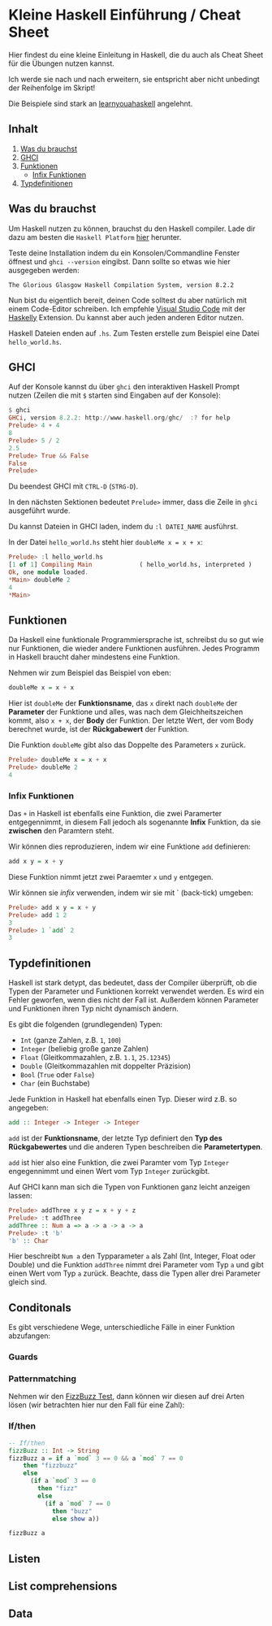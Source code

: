 # Kleine Haskell Einführung / Cheat Sheet

Hier findest du eine kleine Einleitung in Haskell, die du auch als Cheat Sheet für die Übungen nutzen kannst.

Ich werde sie nach und nach erweitern, sie entspricht aber nicht unbedingt der Reihenfolge im Skript!

Die Beispiele sind stark an [learnyouahaskell](http://learnyouahaskell.com/introduction) angelehnt.

## Inhalt

1. [Was du brauchst](#wasdubrauchst)
2. [GHCI](#ghci)
3. [Funktionen](#funktionen)
   - [Infix Funktionen](#infix)
4. [Typdefinitionen](#Typdefinitionen)

## Was du brauchst <a name="wasdubrauchst"></a>

Um Haskell nutzen zu können, brauchst du den Haskell compiler. Lade dir dazu am besten die `Haskell Platform` [hier](https://www.haskell.org/platform/) herunter.

Teste deine Installation indem du ein Konsolen/Commandline Fenster öffnest und `ghci --version` eingibst. Dann sollte so etwas wie hier ausgegeben werden:

```
The Glorious Glasgow Haskell Compilation System, version 8.2.2
```

Nun bist du eigentlich bereit, deinen Code solltest du aber natürlich mit einem Code-Editor schreiben. Ich empfehle [Visual Studio Code](https://code.visualstudio.com/) mit der [Haskelly](https://marketplace.visualstudio.com/items?itemName=UCL.haskelly) Extension. Du kannst aber auch jeden anderen Editor nutzen.

Haskell Dateien enden auf `.hs`. Zum Testen erstelle zum Beispiel eine Datei `hello_world.hs`.

## GHCI <a name="ghci"></a>

Auf der Konsole kannst du über `ghci` den interaktiven Haskell Prompt nutzen (Zeilen die mit `$` starten sind Eingaben auf der Konsole):

```haskell
$ ghci
GHCi, version 8.2.2: http://www.haskell.org/ghc/  :? for help
Prelude> 4 + 4
8
Prelude> 5 / 2
2.5
Prelude> True && False
False
Prelude>
```

Du beendest GHCI mit `CTRL-D` (`STRG-D`).

In den nächsten Sektionen bedeutet `Prelude>` immer, dass die Zeile in `ghci` ausgeführt wurde.

Du kannst Dateien in GHCI laden, indem du `:l DATEI_NAME` ausführst.

In der Datei `hello_world.hs` steht hier `doubleMe x = x + x`:

```haskell
Prelude> :l hello_world.hs
[1 of 1] Compiling Main             ( hello_world.hs, interpreted )
Ok, one module loaded.
*Main> doubleMe 2
4
*Main>
```

## Funktionen <a name="funktionen"></a>

Da Haskell eine funktionale Programmiersprache ist, schreibst du so gut wie nur Funktionen, die wieder andere Funktionen ausführen. Jedes Programm in Haskell braucht daher mindestens eine Funktion.

Nehmen wir zum Beispiel das Beispiel von eben:

```haskell
doubleMe x = x + x
```

Hier ist `doubleMe` der **Funktionsname**, das `x` direkt nach `doubleMe` der **Parameter** der Funktione und alles, was nach dem Gleichheitszeichen kommt, also `x + x`, der **Body** der Funktion. Der letzte Wert, der vom Body berechnet wurde, ist der **Rückgabewert** der Funktion.

Die Funktion `doubleMe` gibt also das Doppelte des Parameters `x` zurück.

```haskell
Prelude> doubleMe x = x + x
Prelude> doubleMe 2
4
```

### Infix Funktionen <a name="infix"></a>

Das `+` in Haskell ist ebenfalls eine Funktion, die zwei Paramerter entgegennimmt, in diesem Fall jedoch als sogenannte **Infix** Funktion, da sie **zwischen** den Paramtern steht.

Wir können dies reproduzieren, indem wir eine Funktione `add` definieren:

```haskell
add x y = x + y
```

Diese Funktion nimmt jetzt zwei Paraemter `x` und `y` entgegen.

Wir können sie _infix_ verwenden, indem wir sie mit \` (back-tick) umgeben:

```haskell
Prelude> add x y = x + y
Prelude> add 1 2
3
Prelude> 1 `add` 2
3
```

## Typdefinitionen <a name="Typdefinitionen"></a>

Haskell ist stark detypt, das bedeutet, dass der Compiler überprüft, ob die Typen der Parameter und Funktionen korrekt verwendet werden. Es wird ein Fehler geworfen, wenn dies nicht der Fall ist. Außerdem können Parameter und Funktionen ihren Typ nicht dynamisch ändern.

Es gibt die folgenden (grundlegenden) Typen:

- `Int` (ganze Zahlen, z.B. `1`, `100`)
- `Integer` (beliebig große ganze Zahlen)
- `Float` (Gleitkommazahlen, z.B. `1.1`, `25.12345`)
- `Double` (Gleitkommazahlen mit doppelter Präzision)
- `Bool` (`True` oder `False`)
- `Char` (ein Buchstabe)

Jede Funktion in Haskell hat ebenfalls einen Typ. Dieser wird z.B. so angegeben:

```haskell
add :: Integer -> Integer -> Integer
```

`add` ist der **Funktionsname**, der letzte Typ definiert den **Typ des Rückgabewertes** und die anderen Typen beschreiben die **Parametertypen**.

`add` ist hier also eine Funktion, die zwei Paramter vom Typ `Integer` engegennimmt und einen Wert vom Typ `Integer` zurückgibt.

Auf GHCI kann man sich die Typen von Funktionen ganz leicht anzeigen lassen:

```haskell
Prelude> addThree x y z = x + y + z
Prelude> :t addThree
addThree :: Num a => a -> a -> a -> a
Prelude> :t 'b'
'b' :: Char
```

Hier beschreibt `Num a` den Typparameter `a` als Zahl (Int, Integer, Float oder Double) und die Funktion `addThree` nimmt drei Parameter vom Typ `a` und gibt einen Wert vom Typ `a` zurück. Beachte, dass die Typen aller drei Parameter gleich sind.

## Conditonals <a name="Conditonals"></a>

Es gibt verschiedene Wege, unterschiedliche Fälle in einer Funktion abzufangen:

### Guards <a name="Guards"></a>

### Patternmatching <a name="Patternmatching"></a>

Nehmen wir den [FizzBuzz Test](http://wiki.c2.com/?FizzBuzzTest), dann können wir diesen auf drei Arten lösen (wir betrachten hier nur den Fall für eine Zahl):

### If/then <a name="IfCase"></a>

```haskell
-- If/then
fizzBuzz :: Int -> String
fizzBuzz a = if a `mod` 3 == 0 && a `mod` 7 == 0
    then "fizzbuzz"
    else
      (if a `mod` 3 == 0
        then "fizz"
        else
          (if a `mod` 7 == 0
            then "buzz"
            else show a))

fizzBuzz a

```

## Listen <a name="Listen"></a>

## List comprehensions <a name="Listcomprehensions"></a>

## Data <a name="Listcomprehensions"></a>
